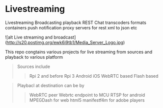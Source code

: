 # Livestreaming
Livestreaming  Broadcasting playback REST Chat transcoders  formats containers push notification proxy servers for rest  xml to json etc

![alt Live streaming and broadcast] (http://s20.postimg.org/ewk6i9tb1/Media_Server_Logo.jpg)

This repo congtains various projects for live streaming from sources and playback to various platform 

>Sources include 
>>Rpi 2 and before
>>Rpi 3 
>>Android
>>iOS
>>WebRTC based 
>>Flash based 

>Playbacl at destination can be by 
>>WebRTC peer
>>Webrtc endpoint to MCU
>>RTSP for android
>>MPEGDash for web html5 
>>manifestf4m for adobe players
